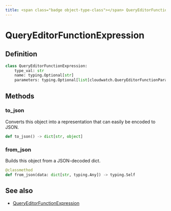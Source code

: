 ```yaml
---
title: <span class="badge object-type-class"></span> QueryEditorFunctionExpression
---
```

# <span class="badge object-type-class"></span> QueryEditorFunctionExpression

## Definition

```python
class QueryEditorFunctionExpression:
    type_val: str
    name: typing.Optional[str]
    parameters: typing.Optional[list[cloudwatch.QueryEditorFunctionParameterExpression]]
```
## Methods

### <span class="badge object-method"></span> to_json

Converts this object into a representation that can easily be encoded to JSON.

```python
def to_json() -> dict[str, object]
```

### <span class="badge object-method"></span> from_json

Builds this object from a JSON-decoded dict.

```python
@classmethod
def from_json(data: dict[str, typing.Any]) -> typing.Self
```

## See also

 * <span class="badge builder"></span> [QueryEditorFunctionExpression](./builder-QueryEditorFunctionExpression.md)
